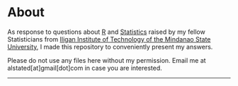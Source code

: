 About
=======
As response to questions about [R](http://r-project.org/) and [Statistics](http://en.wikipedia.org/wiki/Statistics) raised by my fellow Statisticians from [Iligan Institute of Technology of the Mindanao State University](http://msuiit.edu.ph/), I made this repository to conveniently present my answers.

Please do not use any files here without my permission. Email me at alstated[at]gmail[dot]com in case you are interested.

---
